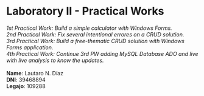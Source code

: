 # Laboratory II - Practical Works
<i>1st Practical Work: Build a simple calculator with Windows Forms.</i></br>
<i>2nd Practical Work: Fix several intentional errores on a CRUD solution.</i></br>
<i>3rd Practical Work: Build a free-thematic CRUD solution with Windows Forms application.</i></br>
<i>4th Practical Work: Continue 3rd PW adding MySQL Database ADO and live with live analysis to know the updates.</i></br>
</br>
<b>Name</b>: Lautaro N. Díaz</br>
<b>DNI</b>: 39468894</br>
<b>Legajo</b>: 109288
